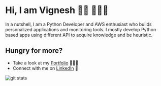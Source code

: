 <!--### Hi there 👋

**thevickypedia/thevickypedia** is a ✨ _special_ ✨ repository because its `README.md` (this file) appears on your GitHub profile.

Here are some ideas to get you started:

- 🔭 I’m currently working on ...
- 🌱 I’m currently learning ...
- 👯 I’m looking to collaborate on ...
- 🤔 I’m looking for help with ...
- 💬 Ask me about ...
- 📫 How to reach me: ...
- 😄 Pronouns: ...
- ⚡ Fun fact: ...
-->

# Hi, I am Vignesh 👋🏻 👨🏻‍💻

In a nutshell, I am a Python Developer and AWS enthusiast who builds personalized applications and monitoring tools. I mostly develop Python based apps using different API to acquire knowledge and be heuristic.

## Hungry for more?
- Take a look at my <a href="https://thevickypedia.com/"> Portfolio</a> 👨🏻‍💻
- Connect with me on <a href="https://www.linkedin.com/in/vignesh-sivanandha-rao/">LinkedIn</a> 💼

<!-- <img src="https://user-images.githubusercontent.com/38729644/88803242-cb449300-d171-11ea-9dbd-ba42e806fa8c.png" width="400" height="150" alt="git logo"> -->

<img src="https://github-readme-stats.vercel.app/api/?username=thevickypedia" alt="git stats">
